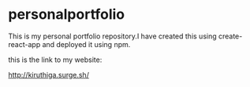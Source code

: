 # personalportfolio

This is my personal portfolio repository.I have created  this using create-react-app and deployed it using npm.

this is the link to my website:

http://kiruthiga.surge.sh/
